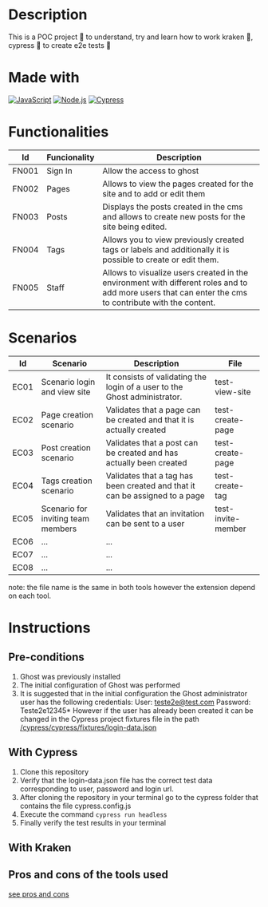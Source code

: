 # Description
This is a POC project 🧪 to understand, try and learn how to work kraken 🐙, cypress 🤖 to create e2e tests 🧪

# Made with
[![JavaScript](https://img.shields.io/badge/javascript-ead547?style=for-the-badge&logo=javascript&logoColor=white&labelColor=000000)]()
[![Node.js](https://img.shields.io/badge/node.js-76c339?style=for-the-badge&logo=node.js&logoColor=white&labelColor=000000)]()
[![Cypress](https://img.shields.io/badge/Cypress-027780?style=for-the-badge&logo=cypress&logoColor=white&labelColor=000000)]()


# Functionalities
|Id|Funcionality|Description|
|--|--|--|
|FN001|Sign In|Allow the access to ghost|
|FN002|Pages|Allows to view the pages created for the site and to add or edit them|
|FN003|Posts|Displays the posts created in the cms and allows to create new posts for the site being edited.|
|FN004|Tags|Allows you to view previously created tags or labels and additionally it is possible to create or edit them.|
|FN005|Staff|Allows to visualize users created in the environment with different roles and to add more users that can enter the cms to contribute with the content.|

# Scenarios
|Id|Scenario|Description|File|
|--|--|--|--|
|EC01|Scenario login and view site|It consists of validating the login of a user to the Ghost administrator.|test-view-site|
|EC02|Page creation scenario|Validates that a page can be created and that it is actually created|test-create-page|
|EC03|Post creation scenario|Validates that a post can be created and has actually been created|test-create-page|
|EC04|Tags creation scenario|Validates that a tag has been created and that it can be assigned to a page|test-create-tag|
|EC05|Scenario for inviting team members|Validates that an invitation can be sent to a user|test-invite-member|
|EC06|...|...||
|EC07|...|...||
|EC08|...|...||

note: the file name is the same in both tools however the extension depend on each tool.

# Instructions
## Pre-conditions
1. Ghost was previously installed
2. The initial configuration of Ghost was performed
3. It is suggested that in the initial configuration the Ghost administrator user has the following credentials: 
User: teste2e@test.com 
Password: Teste2e12345*
However if the user has already been created it can be changed in the Cypress project fixtures file in the path [/cypress/cypress/fixtures/login-data.json](https://github.com/zearkiatos/tests-e2e-poc/blob/develop/cypress/cypress/fixtures/login-data.json)


## With Cypress
1. Clone this repository
2. Verify that the login-data.json file has the correct test data corresponding to user, password and login url.
3. After cloning the repository in your terminal go to the cypress folder that contains the file cypress.config.js 
4. Execute the command `cypress run headless`
5. Finally verify the test results in your terminal




## With Kraken



## Pros and cons of the tools used
[see pros and cons](https://github.com/zearkiatos/tests-e2e-poc/wiki/Pruebas-de-extremo-a-extremo-con-Cypress-y-Kraken.) 
